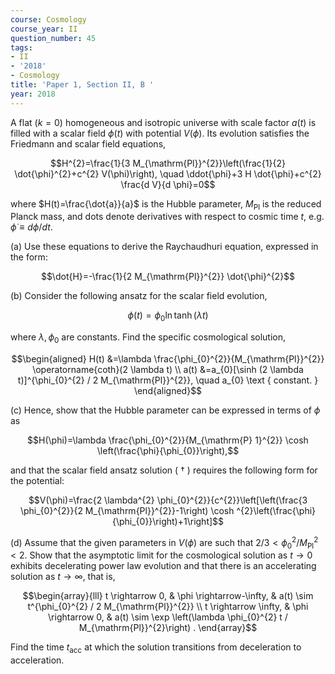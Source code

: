 ```yaml
---
course: Cosmology
course_year: II
question_number: 45
tags:
- II
- '2018'
- Cosmology
title: 'Paper 1, Section II, B '
year: 2018
---
```




A flat $(k=0)$ homogeneous and isotropic universe with scale factor $a(t)$ is filled with a scalar field $\phi(t)$ with potential $V(\phi)$. Its evolution satisfies the Friedmann and scalar field equations,

$$H^{2}=\frac{1}{3 M_{\mathrm{Pl}}^{2}}\left(\frac{1}{2} \dot{\phi}^{2}+c^{2} V(\phi)\right), \quad \ddot{\phi}+3 H \dot{\phi}+c^{2} \frac{d V}{d \phi}=0$$

where $H(t)=\frac{\dot{a}}{a}$ is the Hubble parameter, $M_{\mathrm{Pl}}$ is the reduced Planck mass, and dots denote derivatives with respect to cosmic time $t$, e.g. $\dot{\phi} \equiv d \phi / d t$.

(a) Use these equations to derive the Raychaudhuri equation, expressed in the form:

$$\dot{H}=-\frac{1}{2 M_{\mathrm{Pl}}^{2}} \dot{\phi}^{2}$$

(b) Consider the following ansatz for the scalar field evolution,

$$\phi(t)=\phi_{0} \ln \tanh (\lambda t)$$

where $\lambda, \phi_{0}$ are constants. Find the specific cosmological solution,

$$\begin{aligned}
H(t) &=\lambda \frac{\phi_{0}^{2}}{M_{\mathrm{Pl}}^{2}} \operatorname{coth}(2 \lambda t) \\
a(t) &=a_{0}[\sinh (2 \lambda t)]^{\phi_{0}^{2} / 2 M_{\mathrm{Pl}}^{2}}, \quad a_{0} \text { constant. }
\end{aligned}$$

(c) Hence, show that the Hubble parameter can be expressed in terms of $\phi$ as

$$H(\phi)=\lambda \frac{\phi_{0}^{2}}{M_{\mathrm{P} 1}^{2}} \cosh \left(\frac{\phi}{\phi_{0}}\right),$$

and that the scalar field ansatz solution ( $\dagger$ ) requires the following form for the potential:

$$V(\phi)=\frac{2 \lambda^{2} \phi_{0}^{2}}{c^{2}}\left[\left(\frac{3 \phi_{0}^{2}}{2 M_{\mathrm{Pl}}^{2}}-1\right) \cosh ^{2}\left(\frac{\phi}{\phi_{0}}\right)+1\right]$$

(d) Assume that the given parameters in $V(\phi)$ are such that $2 / 3<\phi_{0}^{2} / M_{\mathrm{Pl}}^{2}<2$. Show that the asymptotic limit for the cosmological solution as $t \rightarrow 0$ exhibits decelerating power law evolution and that there is an accelerating solution as $t \rightarrow \infty$, that is,

$$\begin{array}{lll}
t \rightarrow 0, & \phi \rightarrow-\infty, & a(t) \sim t^{\phi_{0}^{2} / 2 M_{\mathrm{Pl}}^{2}} \\
t \rightarrow \infty, & \phi \rightarrow 0, & a(t) \sim \exp \left(\lambda \phi_{0}^{2} t / M_{\mathrm{Pl}}^{2}\right) .
\end{array}$$

Find the time $t_{\mathrm{acc}}$ at which the solution transitions from deceleration to acceleration.